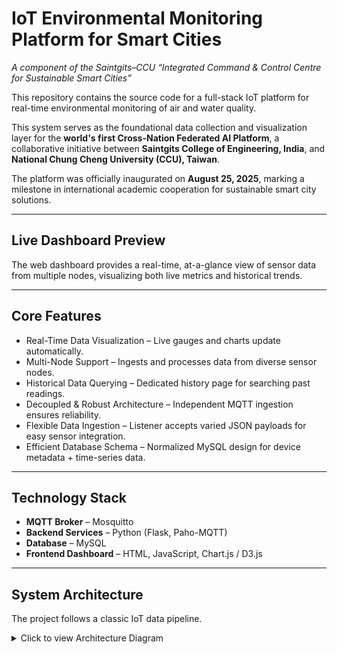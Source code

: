 # IoT Environmental Monitoring Platform for Smart Cities  
*A component of the Saintgits–CCU “Integrated Command & Control Centre for Sustainable Smart Cities”*  

This repository contains the source code for a full-stack IoT platform for real-time environmental monitoring of air and water quality.  

This system serves as the foundational data collection and visualization layer for the **world's first Cross-Nation Federated AI Platform**, a collaborative initiative between **Saintgits College of Engineering, India**, and **National Chung Cheng University (CCU), Taiwan**.  

The platform was officially inaugurated on **August 25, 2025**, marking a milestone in international academic cooperation for sustainable smart city solutions.  

---

## Live Dashboard Preview  
The web dashboard provides a real-time, at-a-glance view of sensor data from multiple nodes, visualizing both live metrics and historical trends.  

---

## Core Features  
- Real-Time Data Visualization – Live gauges and charts update automatically.  
- Multi-Node Support – Ingests and processes data from diverse sensor nodes.  
- Historical Data Querying – Dedicated history page for searching past readings.  
- Decoupled & Robust Architecture – Independent MQTT ingestion ensures reliability.  
- Flexible Data Ingestion – Listener accepts varied JSON payloads for easy sensor integration.  
- Efficient Database Schema – Normalized MySQL design for device metadata + time-series data.  

---

## Technology Stack  
- **MQTT Broker** – Mosquitto  
- **Backend Services** – Python (Flask, Paho-MQTT)  
- **Database** – MySQL  
- **Frontend Dashboard** – HTML, JavaScript, Chart.js / D3.js  

---

## System Architecture  
The project follows a classic IoT data pipeline.  

<details>
<summary>Click to view Architecture Diagram</summary>

```mermaid
graph TD;
    A[Sensor Nodes/ESP32] -- JSON over MQTT --> B(MQTT Broker);
    B -- Pub/Sub --> C{Python MQTT Listener};
    C -- SQL INSERT --> D[(MySQL Database)];
    D -- SQL SELECT --> E[Flask Backend API];
    E -- REST API (JSON) --> F((Live Web Dashboard));
